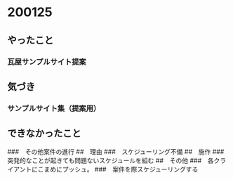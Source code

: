 # 200125
## やったこと
### 瓦屋サンプルサイト提案
## 気づき
### サンプルサイト集（提案用）

## できなかったこと
###　その他案件の進行
##　理由
###　スケジューリング不備
##　施作
###　突発的なことが起きても問題ないスケジュールを組む
##　その他
###　各クライアントにこまめにプッシュ。
###　案件を際スケジューリングする

